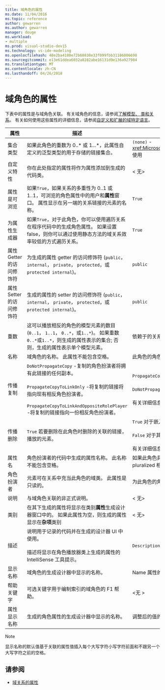 ```yaml
---
title: 域角色的属性
ms.date: 11/04/2016
ms.topic: reference
author: gewarren
ms.author: gewarren
manager: douge
ms.workload:
- multiple
ms.prod: visual-studio-dev15
ms.technology: vs-ide-modeling
ms.openlocfilehash: 48e2ba4180e72b68838e33f099fbb31186006698
ms.sourcegitcommit: e13e61ddea6032a8282abe16131d9e136a927984
ms.translationtype: MT
ms.contentlocale: zh-CN
ms.lasthandoff: 04/26/2018
---
```

# <a name="properties-of-domain-roles"></a>域角色的属性
下表中的属性是与域角色关联。 有关域角色的信息，请参阅[了解模型、 类和关系](../modeling/understanding-models-classes-and-relationships.md)。 有关如何使用这些属性的详细信息，请参阅[自定义和扩展的域特定语言](../modeling/customizing-and-extending-a-domain-specific-language.md)。

|属性|描述|默认|
|--------------|-----------------|-------------|
|集合类型|如果此角色的重数为 0..* 或 1...\*，此属性自定义的泛型类型的用于存储的链接集合。|`(none)` - <xref:Microsoft.VisualStudio.Modeling.LinkedElementCollection%601> 使用|
|自定义特性|你在此处指定的属性将作为属性添加到生成的代码类。|< 无\>|
|属性是可浏览|如果`True`，如果关系的多重性为 0..1 或 1..1，可浏览的角色属性中的用户和**属性**窗口。 属性显示在另一端的关系链接的元素的名称。|`True`|
|为属性生成器|如果`True`，对于此角色，你可以使用遍历关系在程序代码中的生成角色属性。 如果设置 false，则你可以通过使用静态方法的域关系效率较低的方式遍历关系。|`True`|
|属性 Getter 的访问修饰符|为生成的属性 getter 的访问修饰符 (`public`， `internal`， `private`， `protected`，或`protected internal`)。|`public`|
|属性 Setter 的访问修饰符|生成的属性的 setter 的访问修饰符 (`public`， `internal`， `private`， `protected`，或`protected internal`)。|`public`|
|重数|这可以播放相反的角色的模型元素的数目 (`0..1`， `1..1`， `0..*`，或`1..*`)。 如果重数`0..*`或`1..*`，则生成的属性表示的集合; 否则，生成的属性表示单个模型元素。|依赖于的关系类型和是否这是关系中的源或目标的角色。|
|名称|域角色的名称。 此属性不能包含空格。|此角色的角色扮演者域类的名称。|
|传播复制|`DoNotPropagateCopy` -复制的角色扮演者将拥有此链接的任何副本。<br /><br /> `PropagateCopyToLinkOnly` -将复制的链接将指向现有相反角色扮演者。<br /><br /> `PropagateCopyToLinkAndOppositeRolePlayer` -将复制的链接指向一份相反角色扮演者。|`PropagateCopyToLinkAndOppositeRolePlayer` 嵌入的源角色。<br /><br /> `DoNotPropagateCopy` 对于其他角色。<br /><br /> 有关详细信息，请参阅[自定义复制行为](../modeling/customizing-copy-behavior.md)|
|传播删除|`True` 若要删除在此角色时删除的关联的链接，播放的元素。|`True` 对于嵌入的角色的目标。<br /><br /> `False` 对于其他角色。<br /><br /> 有关详细信息，请参阅[自定义删除行为](../modeling/customizing-deletion-behavior.md)。|
|属性名|角色扮演者的代码中生成的属性名称。 此名称不能包含空格。|如果此角色具有零到一个相反的角色的名称或一对一的重数;否则为 pluralized 相反的角色的名称。|
|角色扮演者|元素可在关系中充当此角色的域类。 此属性是只读的。|为此角色的角色扮演者域类。|
|说明|与域角色关联的非正式说明。|< 无\>|
|类别|在其下生成的属性将显示在类别**属性**生成设计器窗口中的。 如果此属性为空，则生成的属性显示在**杂项**类别|< 无\>|
|描述|说明用于记录的代码并在生成的设计器 UI 中使用。<br /><br /> 描述将显示在角色播放器类上生成的属性的 IntelliSense 工具提示。|`Description for` *角色的完整名称*|
|显示名称|域角色的生成设计器中显示的名称。|Name 属性的调整后的值。|
|帮助关键字|可选关键字用于编制索引的域角色的 F1 帮助。|\<无 >|
|属性显示名称|生成的角色属性的生成设计器中显示的名称。|调整后的值的属性名称属性。|

> [!NOTE]
> 显示名称的默认值基于关联的属性值插入每个大写字符小写字符前面和不跟另一个大写字符之前的空格。

## <a name="see-also"></a>请参阅

- [域关系的属性](../modeling/properties-of-domain-relationships.md)